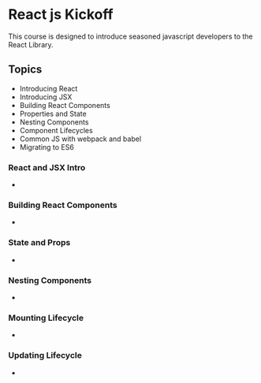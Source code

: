 React js Kickoff
================
This course is designed to introduce seasoned javascript developers to the React Library.

Topics
------
* Introducing React
* Introducing JSX
* Building React Components
* Properties and State
* Nesting Components
* Component Lifecycles
* Common JS with webpack and babel
* Migrating to ES6

### React and JSX Intro

* []()

### Building React Components

* []()

### State and Props

* []()

### Nesting Components

* []()

### Mounting Lifecycle

* []()

### Updating Lifecycle

* []()
